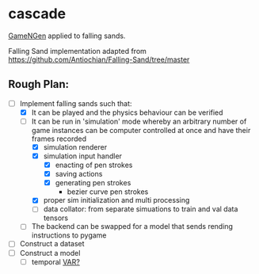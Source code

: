 # cascade
[GameNGen](https://arxiv.org/abs/2408.14837) applied to falling sands.

Falling Sand implementation adapted from https://github.com/Antiochian/Falling-Sand/tree/master

## Rough Plan:

- [ ] Implement falling sands such that:
    - [x] It can be played and the physics behaviour can be verified
    - [ ] It can be run in 'simulation' mode whereby an arbitrary number of game instances can be computer controlled at once and have their frames recorded
        - [x] simulation renderer
        - [x] simulation input handler
            - [x] enacting of pen strokes 
            - [x] saving actions
            - [x] generating pen strokes
                - bezier curve pen strokes
        - [x] proper sim initialization and multi processing 
        - [ ] data collator: from separate simuations to train and val data tensors
    - [ ] The backend can be swapped for a model that sends rending instructions to pygame
- [ ] Construct a dataset
- [ ] Construct a model
    - [ ] temporal [VAR?](https://arxiv.org/pdf/2404.02905)
